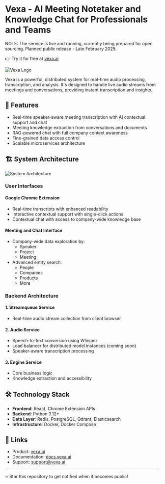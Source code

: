 # Vexa - AI Meeting Notetaker and Knowledge Chat for Professionals and Teams

NOTE: The service is live and running, currently being prepared for open sourcing. Planned public release - Late February 2025.

👉 Try it for free at [vexa.ai](https://vexa.ai)

![Vexa Logo](assets/logo-placeholder.png)

Vexa is a powerful, distributed system for real-time audio processing, transcription, and analysis. It's designed to handle live audio streams from meetings and conversations, providing instant transcription and insights.

## 🚀 Features

- Real-time speaker-aware meeting transcription with AI contextual support and chat
- Meeting knowledge extraction from conversations and documents 
- RAG-powered chat with full company context awareness
- Fine-grained data access control
- Scalable microservices architecture

## 🏗 System Architecture

![System Architecture](assets/architecture-placeholder.png)

### User Interfaces

#### Google Chrome Extension
- Real-time transcripts with enhanced readability
- Interactive contextual support with single-click actions
- Contextual chat with access to company-wide knowledge base

#### Meeting and Chat Interface
- Company-wide data exploration by:
  - Speaker
  - Project
  - Meeting
- Advanced entity search:
  - People
  - Companies
  - Products
  - More

### Backend Architecture

#### 1. Streamqueue Service
- Real-time audio stream collection from client browser

#### 2. Audio Service
- Speech-to-text conversion using Whisper
- Load balancer for distributed model instances (coming soon)
- Speaker-aware transcription processing

#### 3. Engine Service
- Core business logic
- Knowledge extraction and accessibility

## 🛠 Technology Stack

- **Frontend**: React, Chrome Extension APIs
- **Backend**: Python 3.12+
- **Data Layer**: Redis, PostgreSQL, Qdrant, Elasticsearch
- **Infrastructure**: Docker, Docker Compose

## 🔗 Links

- Product: [vexa.ai](https://vexa.ai)
- Documentation: [docs.vexa.ai](https://docs.vexa.ai)
- Support: support@vexa.ai

---

⭐ Star this repository to get notified when it becomes public!
